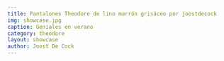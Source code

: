 ```yaml
---
title: Pantalones Theodore de lino marrón grisáceo por joostdecock
img: showcase.jpg
caption: Geniales en verano
category: theodore
layout: showcase
author: Joost De Cock
---
```


